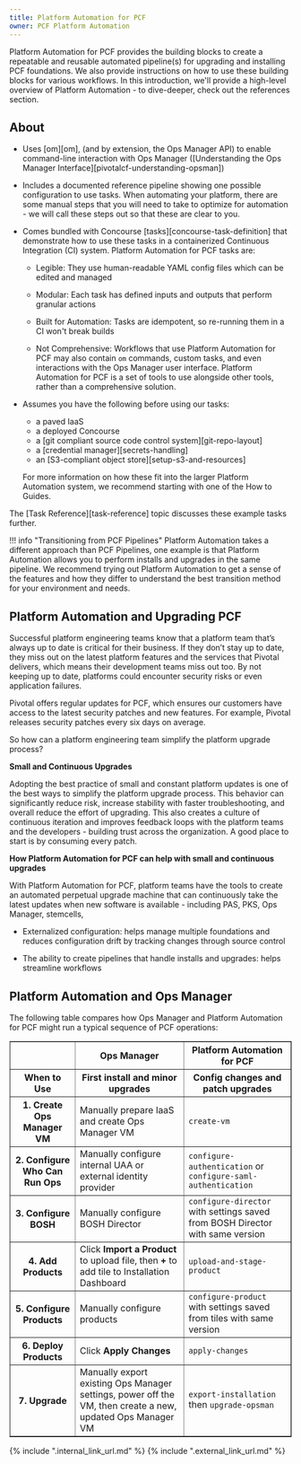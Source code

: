 ```yaml
---
title: Platform Automation for PCF
owner: PCF Platform Automation
---
```


 Platform Automation for PCF provides the building blocks to create a repeatable and reusable automated pipeline(s) for upgrading and installing PCF foundations. We also provide instructions on how to use these building blocks for various workflows. In this introduction, we'll provide a high-level overview of Platform Automation - to dive-deeper, check out the references section.  

## About

* Uses [om][om],
(and by extension, the Ops Manager API)
to enable command-line interaction with Ops Manager
([Understanding the Ops Manager Interface][pivotalcf-understanding-opsman])
* Includes a documented reference pipeline
showing one possible configuration to use tasks. When automating your platform, there are some manual steps that you will need to take to optimize for automation - we will call these steps out so that these are clear to you.
* Comes bundled with Concourse [tasks][concourse-task-definition]
that demonstrate how to use these tasks
in a containerized Continuous Integration (CI) system. Platform Automation for PCF tasks are:

    * Legible: They use
human-readable YAML config files which can be edited and managed

    * Modular: Each task has defined inputs and outputs
that perform granular actions

    * Built for Automation: Tasks are idempotent,
so re-running them in a CI won't break builds

    * Not Comprehensive: Workflows that use Platform Automation for PCF
may also contain `om` commands, custom tasks,
and even interactions with the Ops Manager user interface.
Platform Automation for PCF is a set of tools to use alongside other tools,
rather than a comprehensive solution.

* Assumes you have the following before using our tasks: 
    * a paved IaaS
    * a deployed Concourse
    * a [git compliant source code control system][git-repo-layout]
    * a [credential manager][secrets-handling]
    * an [S3-compliant object store][setup-s3-and-resources]

    For more information on how these fit into the larger Platform Automation system, 
    we recommend starting with one of the How to Guides.
    

The [Task Reference][task-reference] topic discusses these example tasks further.


!!! info "Transitioning from PCF Pipelines"
      Platform Automation takes a different approach than PCF Pipelines,
      one example is that Platform Automation allows you to perform installs and upgrades in the same pipeline.
      We recommend trying out Platform Automation
      to get a sense of the features and how they differ
      to understand the best transition method for your environment and needs.


## Platform Automation and Upgrading PCF

Successful platform engineering teams know that a platform team that’s always up to date is critical for their business.
If they don’t stay up to date, they miss out on the latest platform features and the services that Pivotal delivers,
which means their development teams miss out too. By not keeping up to date, platforms could encounter security risks or
even application failures.

Pivotal offers regular updates for PCF, which ensures our customers have access to the latest security patches and new features.
For example, Pivotal releases security patches every six days on average.

So how can a platform engineering team simplify the platform upgrade process?

**Small and Continuous Upgrades**

Adopting the best practice of small and constant platform updates is one of the best ways to simplify the platform
upgrade process. This behavior can significantly reduce risk, increase stability with faster troubleshooting, and
overall reduce the effort of upgrading. This also creates a culture of continuous iteration and improves feedback loops
with the platform teams and the developers - building trust across the organization. A good place to start is by consuming every patch.

**How Platform Automation for PCF can help with small and continuous upgrades**

With Platform Automation for PCF, platform teams have the tools to create an automated perpetual upgrade machine that
can continuously take the latest updates when new software is available - including PAS, PKS, Ops Manager, stemcells,

* Externalized configuration: helps manage multiple foundations and reduces configuration drift by tracking changes through source control

* The ability to create pipelines that handle installs and upgrades: helps streamline workflows

## Platform Automation and Ops Manager

The following table compares how Ops Manager
and Platform Automation for PCF might run a typical sequence of PCF operations:

<table border="1">
  <tr>
    <th></th>
    <th>Ops Manager</th>
    <th>Platform Automation for PCF</th>
  </tr><tr>
    <th>When to Use</th>
    <th>First install and minor upgrades</th>
    <th>Config changes and patch upgrades</th>
  </tr><tr>
    <th>1. Create Ops Manager VM</th>
    <td>Manually prepare IaaS and create Ops Manager VM</td>
    <td><code>create-vm</code></td>
  </tr><tr>
    <th>2. Configure Who Can Run Ops</th>
    <td>Manually configure internal UAA or external identity provider</td>
    <td><code>configure-authentication</code> or <code>configure-saml-authentication</code></td>
  </tr><tr>
    <th>3. Configure BOSH</th>
    <td>Manually configure BOSH Director</td>
    <td><code>configure-director</code> with settings saved from BOSH Director with same version</td>
  </tr><tr>
    <th>4. Add Products</th>
    <td>Click <strong>Import a Product</strong> to upload file, then <strong>+</strong> to add tile to Installation Dashboard</td>
    <td><code>upload-and-stage-product</code></td>
  </tr><tr>
    <th>5. Configure Products</th>
    <td>Manually configure products</td>
    <td><code>configure-product</code> with settings saved from tiles with same version</td>
  </tr><tr>
    <th>6. Deploy Products</th>
    <td>Click <strong>Apply Changes</strong></td>
    <td><code>apply-changes</code></td>
  </tr><tr>
    <th>7. Upgrade</th>
    <td>Manually export existing Ops Manager settings, power off the VM, then create a new, updated
    Ops Manager VM</td>
    <td><code>export-installation</code> then <code>upgrade-opsman</code></td>
  </tr>
</table>

{% include ".internal_link_url.md" %}
{% include ".external_link_url.md" %}
